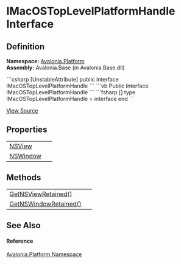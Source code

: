 # IMacOSTopLevelPlatformHandle Interface




## Definition
**Namespace:** <a href="N_Avalonia_Platform">Avalonia.Platform</a>  
**Assembly:** Avalonia.Base (in Avalonia.Base.dll)

<Tabs groupId="api-code-preview">
<TabItem value="csharp" label="C#">
```csharp
[UnstableAttribute]
public interface IMacOSTopLevelPlatformHandle
```
</TabItem>
<TabItem value="vb" label="VB">
```vb
<UnstableAttribute>
Public Interface IMacOSTopLevelPlatformHandle
```
</TabItem>
<TabItem value="fsharp" label="F#">
```fsharp
[<UnstableAttribute>]
type IMacOSTopLevelPlatformHandle = interface end
```
</TabItem>
</Tabs>



<a href="https://github.com/AvaloniaUI/Avalonia/tree/master/src/Avalonia.Base/Platform/IMacOSTopLevelPlatformHandle.cs" title="View the source code">View Source</a>



## Properties
<table>
<tr>
<td><a href="P_Avalonia_Platform_IMacOSTopLevelPlatformHandle_NSView">NSView</a></td>
<td> </td>
</tr>
<tr>
<td><a href="P_Avalonia_Platform_IMacOSTopLevelPlatformHandle_NSWindow">NSWindow</a></td>
<td> </td>
</tr>
</table>

## Methods
<table>
<tr>
<td><a href="M_Avalonia_Platform_IMacOSTopLevelPlatformHandle_GetNSViewRetained">GetNSViewRetained()</a></td>
<td> </td>
</tr>
<tr>
<td><a href="M_Avalonia_Platform_IMacOSTopLevelPlatformHandle_GetNSWindowRetained">GetNSWindowRetained()</a></td>
<td> </td>
</tr>
</table>

## See Also


#### Reference
<a href="N_Avalonia_Platform">Avalonia.Platform Namespace</a>  


